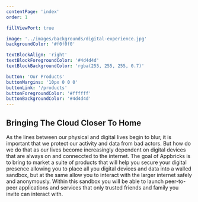 ```yaml
---
contentPage: 'index'
order: 1

fillViewPort: true

image: '../images/backgrounds/digital-experience.jpg'
backgroundColor: '#f0f0f0'

textBlockAlign: 'right'
textBlockForegroundColor: '#4d4d4d'
textBlockBackgroundColor: 'rgba(255, 255, 255, 0.7)'

button: 'Our Products'
buttonMargins: '10px 0 0 0'
buttonLink: '/products'
buttonForegroundColor: '#ffffff'
buttonBackgroundColor: '#4d4d4d'
---
```


## Bringing The Cloud Closer To Home

As the lines between our physical and digital lives begin to blur, it is important that we protect our activity and data from bad actors. But how do we do that as our lives become increasingly dependent on digital devices that are always on and conneccted to the internet. The goal of Appbricks is to bring to market a suite of products that will help you secure your digital presence allowing you to place all you digital devices and data into a walled sandbox, but at the same allow you to interact with the larger internet safely and anonymously. Within this sandbox you will be able to launch peer-to-peer applications and services that only trusted friends and family you invite can interact with.
